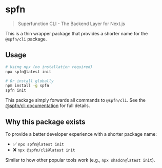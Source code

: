 # spfn

> Superfunction CLI - The Backend Layer for Next.js

This is a thin wrapper package that provides a shorter name for the `@spfn/cli` package.

## Usage

```bash
# Using npx (no installation required)
npx spfn@latest init

# Or install globally
npm install -g spfn
spfn init
```

This package simply forwards all commands to `@spfn/cli`. See the [@spfn/cli documentation](../cli/README.md) for full details.

## Why this package exists

To provide a better developer experience with a shorter package name:

- ✅ `npx spfn@latest init`
- ❌ `npx @spfn/cli@latest init`

Similar to how other popular tools work (e.g., `npx shadcn@latest init`).